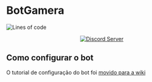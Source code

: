 # BotGamera

![Lines of code](https://img.shields.io/tokei/lines/github/cinderela-baiana/nerw?label=linhas%20de%20c%C3%B3digo)
<p align="center">
  <a href="https://discord.gg/zHAFwpFtYz">
    <img src="https://discord.com/api/guilds/790744527450800139/widget.png?style=shield" alt="Discord Server">
  </a>

## Como configurar o bot

O tutorial de configuração do bot foi [movido para a wiki](https://github.com/joao-0213/BotGamera/wiki/Configurar-o-bot)
